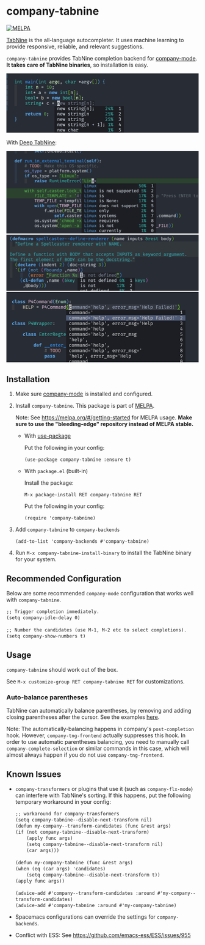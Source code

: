# company-tabnine

[![MELPA](https://melpa.org/packages/company-tabnine-badge.svg)](https://melpa.org/#/company-tabnine)

[TabNine](https://tabnine.com/) is the all-language autocompleter. It uses machine learning to provide responsive, reliable, and relevant suggestions.

`company-tabnine` provides TabNine completion backend for [company-mode](https://github.com/company-mode/company-mode). **It takes care of TabNine binaries**, so installation is easy.

![screenshot](screenshot.png)

With [Deep TabNine](https://tabnine.com/blog/deep):

![screenshot-deep-1](screenshot-deep-1.png)
![screenshot-deep-2](screenshot-deep-2.png)
![screenshot-deep-3](screenshot-deep-3.png)

## Installation

1. Make sure [company-mode](https://github.com/company-mode/company-mode) is installed and configured.

2. Install `company-tabnine`. This package is part of [MELPA](https://melpa.org).

   Note: See https://melpa.org/#/getting-started for MELPA usage. **Make sure to use the "bleeding-edge" repository instead of MELPA stable.**

   - With [use-package](https://github.com/jwiegley/use-package)

     Put the following in your config:

     ```emacs
     (use-package company-tabnine :ensure t)
     ```

   - With `package.el` (built-in)

     Install the package:
     ```emacs
     M-x package-install RET company-tabnine RET
     ```

     Put the following in your config:
     ```emacs
     (require 'company-tabnine)
     ```

3. Add `company-tabnine` to `company-backends`
   ```emacs
   (add-to-list 'company-backends #'company-tabnine)
   ```

4. Run `M-x company-tabnine-install-binary` to install the TabNine binary for your system.

## Recommended Configuration

Below are some recommended `company-mode` configuration that works well with `company-tabnine`.

```emacs
;; Trigger completion immediately.
(setq company-idle-delay 0)

;; Number the candidates (use M-1, M-2 etc to select completions).
(setq company-show-numbers t)
```

## Usage

`company-tabnine` should work out of the box.

See `M-x customize-group RET company-tabnine RET` for customizations.

### Auto-balance parentheses

TabNine can automatically balance parentheses, by removing and adding closing parentheses after the cursor. See the examples [here](https://github.com/zxqfl/TabNine/blob/master/HowToWriteAClient.md).

Note: The automatically-balancing happens in company's `post-completion` hook. However, `company-tng-frontend` actually suppresses this hook. In order to use automatic parentheses balancing, you need to manually call `company-complete-selection` or similar commands in this case, which will almost always happen if you do not use `company-tng-frontend`.

## Known Issues

- `company-transformers` or plugins that use it (such as `company-flx-mode`) can interfere with TabNine's sorting. If this happens, put the following temporary workaround in your config:

    ```emacs
    ;; workaround for company-transformers
    (setq company-tabnine--disable-next-transform nil)
    (defun my-company--transform-candidates (func &rest args)
    (if (not company-tabnine--disable-next-transform)
        (apply func args)
        (setq company-tabnine--disable-next-transform nil)
        (car args)))

    (defun my-company-tabnine (func &rest args)
    (when (eq (car args) 'candidates)
        (setq company-tabnine--disable-next-transform t))
    (apply func args))

    (advice-add #'company--transform-candidates :around #'my-company--transform-candidates)
    (advice-add #'company-tabnine :around #'my-company-tabnine)
    ```

- Spacemacs configurations can override the settings for `company-backends`.

- Conflict with ESS: See https://github.com/emacs-ess/ESS/issues/955
